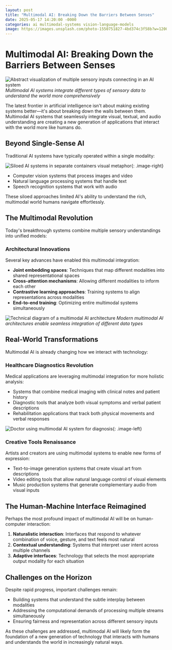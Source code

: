 ```yaml
---
layout: post
title: "Multimodal AI: Breaking Down the Barriers Between Senses"
date: 2025-05-17 14:20:00 -0000
categories: ai multimodal-systems vision-language-models
image: https://images.unsplash.com/photo-1550751827-4bd374c3f58b?w=1200&h=600&crop=entropy&fit=crop
---
```


# Multimodal AI: Breaking Down the Barriers Between Senses

![Abstract visualization of multiple sensory inputs connecting in an AI system](https://images.unsplash.com/photo-1550751827-4bd374c3f58b?w=1200&h=600&crop=entropy&fit=crop)
*Multimodal AI systems integrate different types of sensory data to understand the world more comprehensively*

The latest frontier in artificial intelligence isn't about making existing systems better—it's about breaking down the walls between them. Multimodal AI systems that seamlessly integrate visual, textual, and audio understanding are creating a new generation of applications that interact with the world more like humans do.

## Beyond Single-Sense AI

Traditional AI systems have typically operated within a single modality:

![Siloed AI systems in separate containers visual metaphor](https://images.unsplash.com/photo-1531482615713-2afd69097998?w=800&h=500&crop=entropy&fit=crop){: .image-right}

- Computer vision systems that process images and video
- Natural language processing systems that handle text
- Speech recognition systems that work with audio

These siloed approaches limited AI's ability to understand the rich, multimodal world humans navigate effortlessly.

## The Multimodal Revolution

Today's breakthrough systems combine multiple sensory understandings into unified models:

### Architectural Innovations

Several key advances have enabled this multimodal integration:

- **Joint embedding spaces**: Techniques that map different modalities into shared representational spaces
- **Cross-attention mechanisms**: Allowing different modalities to inform each other
- **Contrastive learning approaches**: Training systems to align representations across modalities
- **End-to-end training**: Optimizing entire multimodal systems simultaneously

![Technical diagram of a multimodal AI architecture](https://images.unsplash.com/photo-1609921212029-bb5a28e60960?w=800&h=500&crop=entropy&fit=crop)
*Modern multimodal AI architectures enable seamless integration of different data types*

## Real-World Transformations

Multimodal AI is already changing how we interact with technology:

### Healthcare Diagnostics Revolution

Medical applications are leveraging multimodal integration for more holistic analysis:
- Systems that combine medical imaging with clinical notes and patient history
- Diagnostic tools that analyze both visual symptoms and verbal patient descriptions
- Rehabilitation applications that track both physical movements and verbal responses

![Doctor using multimodal AI system for diagnosis](https://images.unsplash.com/photo-1551190822-a9333d879b1f?w=800&h=500&crop=entropy&fit=crop){: .image-left}

### Creative Tools Renaissance

Artists and creators are using multimodal systems to enable new forms of expression:
- Text-to-image generation systems that create visual art from descriptions
- Video editing tools that allow natural language control of visual elements
- Music production systems that generate complementary audio from visual inputs

## The Human-Machine Interface Reimagined

Perhaps the most profound impact of multimodal AI will be on human-computer interaction:

1. **Naturalistic interaction**: Interfaces that respond to whatever combination of voice, gesture, and text feels most natural
2. **Contextual understanding**: Systems that interpret user intent across multiple channels
3. **Adaptive interfaces**: Technology that selects the most appropriate output modality for each situation

## Challenges on the Horizon

Despite rapid progress, important challenges remain:

- Building systems that understand the subtle interplay between modalities
- Addressing the computational demands of processing multiple streams simultaneously
- Ensuring fairness and representation across different sensory inputs

As these challenges are addressed, multimodal AI will likely form the foundation of a new generation of technology that interacts with humans and understands the world in increasingly natural ways.
